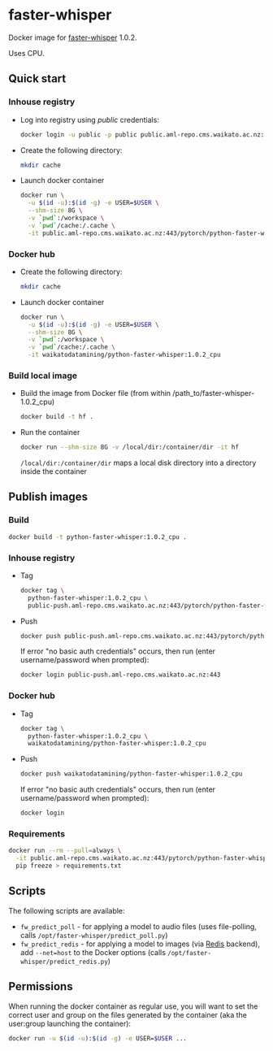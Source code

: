 # faster-whisper

Docker image for [faster-whisper](https://github.com/SYSTRAN/faster-whisper) 1.0.2.

Uses CPU.

## Quick start

### Inhouse registry

* Log into registry using *public* credentials:

  ```bash
  docker login -u public -p public public.aml-repo.cms.waikato.ac.nz:443 
  ```
  
* Create the following directory:

  ```bash
  mkdir cache
  ```

* Launch docker container

  ```bash
  docker run \
    -u $(id -u):$(id -g) -e USER=$USER \
    --shm-size 8G \
    -v `pwd`:/workspace \
    -v `pwd`/cache:/.cache \
    -it public.aml-repo.cms.waikato.ac.nz:443/pytorch/python-faster-whisper:1.0.2_cpu
  ```

### Docker hub
  
* Create the following directory:

  ```bash
  mkdir cache
  ```

* Launch docker container

  ```bash
  docker run \
    -u $(id -u):$(id -g) -e USER=$USER \
    --shm-size 8G \
    -v `pwd`:/workspace \
    -v `pwd`/cache:/.cache \
    -it waikatodatamining/python-faster-whisper:1.0.2_cpu
  ```

### Build local image

* Build the image from Docker file (from within /path_to/faster-whisper-1.0.2_cpu)

  ```bash
  docker build -t hf .
  ```
  
* Run the container

  ```bash
  docker run --shm-size 8G -v /local/dir:/container/dir -it hf
  ```
  `/local/dir:/container/dir` maps a local disk directory into a directory inside the container


## Publish images

### Build

```bash
docker build -t python-faster-whisper:1.0.2_cpu .
```

### Inhouse registry  
  
* Tag

  ```bash
  docker tag \
    python-faster-whisper:1.0.2_cpu \
    public-push.aml-repo.cms.waikato.ac.nz:443/pytorch/python-faster-whisper:1.0.2_cpu
  ```
  
* Push

  ```bash
  docker push public-push.aml-repo.cms.waikato.ac.nz:443/pytorch/python-faster-whisper:1.0.2_cpu
  ```
  If error "no basic auth credentials" occurs, then run (enter username/password when prompted):
  
  ```bash
  docker login public-push.aml-repo.cms.waikato.ac.nz:443
  ```

### Docker hub  
  
* Tag

  ```bash
  docker tag \
    python-faster-whisper:1.0.2_cpu \
    waikatodatamining/python-faster-whisper:1.0.2_cpu
  ```
  
* Push

  ```bash
  docker push waikatodatamining/python-faster-whisper:1.0.2_cpu
  ```
  If error "no basic auth credentials" occurs, then run (enter username/password when prompted):
  
  ```bash
  docker login
  ```


### Requirements

```bash
docker run --rm --pull=always \
  -it public.aml-repo.cms.waikato.ac.nz:443/pytorch/python-faster-whisper:1.0.2_cpu \
  pip freeze > requirements.txt
```

## Scripts

The following scripts are available:

* `fw_predict_poll` - for applying a model to audio files (uses file-polling, calls `/opt/faster-whisper/predict_poll.py`)
* `fw_predict_redis` - for applying a model to images (via [Redis](https://redis.io/) backend), 
  add `--net=host` to the Docker options (calls `/opt/faster-whisper/predict_redis.py`)


## Permissions

When running the docker container as regular use, you will want to set the correct
user and group on the files generated by the container (aka the user:group launching
the container):

```bash
docker run -u $(id -u):$(id -g) -e USER=$USER ...
```
